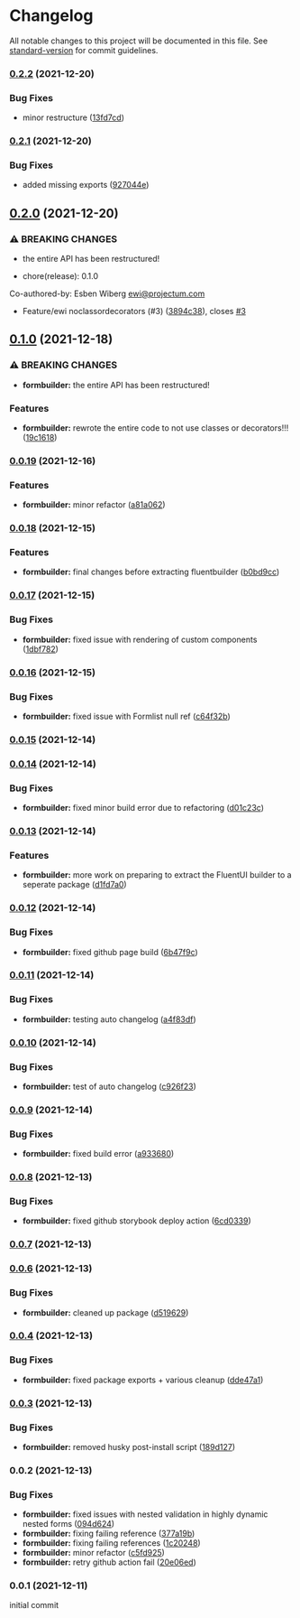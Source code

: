 # Changelog

All notable changes to this project will be documented in this file. See [standard-version](https://github.com/conventional-changelog/standard-version) for commit guidelines.

### [0.2.2](https://github.com/esbenwiberg/formbuilder/compare/v0.2.1...v0.2.2) (2021-12-20)


### Bug Fixes

* minor restructure ([13fd7cd](https://github.com/esbenwiberg/formbuilder/commit/13fd7cd2085e6781cc0d2021ce22a4ff7988a342))

### [0.2.1](https://github.com/esbenwiberg/formbuilder/compare/v0.2.0...v0.2.1) (2021-12-20)


### Bug Fixes

* added missing exports ([927044e](https://github.com/esbenwiberg/formbuilder/commit/927044eb3060458a12a7b9c361c76bba8a411fb5))

## [0.2.0](https://github.com/esbenwiberg/formbuilder/compare/v0.0.19...v0.2.0) (2021-12-20)


### ⚠ BREAKING CHANGES

* the entire API has been restructured!

* chore(release): 0.1.0

Co-authored-by: Esben Wiberg <ewi@projectum.com>

* Feature/ewi noclassordecorators (#3) ([3894c38](https://github.com/esbenwiberg/formbuilder/commit/3894c38ebd66e26378350044c5652598836c969e)), closes [#3](https://github.com/esbenwiberg/formbuilder/issues/3)

## [0.1.0](https://github.com/esbenwiberg/formbuilder/compare/v0.0.19...v0.1.0) (2021-12-18)


### ⚠ BREAKING CHANGES

* **formbuilder:** the entire API has been restructured!

### Features

* **formbuilder:** rewrote the entire code to not use classes or decorators!!! ([19c1618](https://github.com/esbenwiberg/formbuilder/commit/19c1618574d32acab60d89a22a1e961038354bb6))

### [0.0.19](https://github.com/esbenwiberg/formbuilder/compare/v0.0.18...v0.0.19) (2021-12-16)


### Features

* **formbuilder:** minor refactor ([a81a062](https://github.com/esbenwiberg/formbuilder/commit/a81a062f384d4d2fbbce041c1817801be6adab1c))

### [0.0.18](https://github.com/esbenwiberg/formbuilder/compare/v0.0.17...v0.0.18) (2021-12-15)


### Features

* **formbuilder:** final changes before extracting fluentbuilder ([b0bd9cc](https://github.com/esbenwiberg/formbuilder/commit/b0bd9cc5fc2e5f5b122da209d51dc52d39615176))

### [0.0.17](https://github.com/esbenwiberg/formbuilder/compare/v0.0.16...v0.0.17) (2021-12-15)


### Bug Fixes

* **formbuilder:** fixed issue with rendering of custom components ([1dbf782](https://github.com/esbenwiberg/formbuilder/commit/1dbf78203044ed8262e4cd8f39df6362fd54d28d))

### [0.0.16](https://github.com/esbenwiberg/formbuilder/compare/v0.0.15...v0.0.16) (2021-12-15)


### Bug Fixes

* **formbuilder:** fixed issue with Formlist null ref ([c64f32b](https://github.com/esbenwiberg/formbuilder/commit/c64f32bc375675a7728acec02653e141eeb79fe2))

### [0.0.15](https://github.com/esbenwiberg/formbuilder/compare/v0.0.14...v0.0.15) (2021-12-14)

### [0.0.14](https://github.com/esbenwiberg/formbuilder/compare/v0.0.13...v0.0.14) (2021-12-14)


### Bug Fixes

* **formbuilder:** fixed minor build error due to refactoring ([d01c23c](https://github.com/esbenwiberg/formbuilder/commit/d01c23c1d0c4f5e6d9c16e2ac7f0e99ec49e317c))

### [0.0.13](https://github.com/esbenwiberg/formbuilder/compare/v0.0.12...v0.0.13) (2021-12-14)


### Features

* **formbuilder:** more work on preparing to extract the FluentUI builder to a seperate package ([d1fd7a0](https://github.com/esbenwiberg/formbuilder/commit/d1fd7a058ce1c6a8b6f7011253d01ef1d822e6f7))

### [0.0.12](https://github.com/esbenwiberg/formbuilder/compare/v0.0.11...v0.0.12) (2021-12-14)


### Bug Fixes

* **formbuilder:** fixed github page build ([6b47f9c](https://github.com/esbenwiberg/formbuilder/commit/6b47f9cc0f491cbc77df626c5043110f36f1c986))

### [0.0.11](https://github.com/esbenwiberg/formbuilder/compare/v0.0.10...v0.0.11) (2021-12-14)


### Bug Fixes

* **formbuilder:** testing auto changelog ([a4f83df](https://github.com/esbenwiberg/formbuilder/commit/a4f83df6bc01eb435fca0e6a9348ca2569f64e7a))

### [0.0.10](https://github.com/esbenwiberg/formbuilder/compare/v0.0.9...v0.0.10) (2021-12-14)


### Bug Fixes

* **formbuilder:** test of auto changelog ([c926f23](https://github.com/esbenwiberg/formbuilder/commit/c926f23b08b36627fe5c7293a9105f26d61aece1))

### [0.0.9](https://github.com/esbenwiberg/formbuilder/compare/v0.0.8...v0.0.9) (2021-12-14)


### Bug Fixes

* **formbuilder:** fixed build error ([a933680](https://github.com/esbenwiberg/formbuilder/commit/a933680279d5965ae9630870e5afb404e0f9235c))

### [0.0.8](https://github.com/esbenwiberg/formbuilder/compare/v0.0.7...v0.0.8) (2021-12-13)


### Bug Fixes

* **formbuilder:** fixed github storybook deploy action ([6cd0339](https://github.com/esbenwiberg/formbuilder/commit/6cd03394ad46bc51f38be472123042fc748ea5d7))

### [0.0.7](https://github.com/esbenwiberg/formbuilder/compare/v0.0.6...v0.0.7) (2021-12-13)

### [0.0.6](https://github.com/esbenwiberg/formbuilder/compare/v0.0.5...v0.0.6) (2021-12-13)


### Bug Fixes

* **formbuilder:** cleaned up package ([d519629](https://github.com/esbenwiberg/formbuilder/commit/d519629576086f13fcf884d79600fdb14c37e50f))

### [0.0.4](https://github.com/esbenwiberg/formbuilder/compare/v0.0.3...v0.0.4) (2021-12-13)


### Bug Fixes

* **formbuilder:** fixed package exports + various cleanup ([dde47a1](https://github.com/esbenwiberg/formbuilder/commit/dde47a19fdcff1b59b07511139b0976843a6f6f3))

### [0.0.3](https://github.com/esbenwiberg/formbuilder/compare/v0.0.2...v0.0.3) (2021-12-13)


### Bug Fixes

* **formbuilder:** removed husky post-install script ([189d127](https://github.com/esbenwiberg/formbuilder/commit/189d12796d743d1b2d5826112725a3f8b231bbbf))

### 0.0.2 (2021-12-13)


### Bug Fixes

* **formbuilder:** fixed issues with nested validation in highly dynamic nested forms ([094d624](https://github.com/esbenwiberg/formbuilder/commit/094d624da7e984927d5e4ff4c1d69692172964a5))
* **formbuilder:** fixing failing reference ([377a19b](https://github.com/esbenwiberg/formbuilder/commit/377a19bead0a3fb5e517d9e9f4e33b9c918e5faf))
* **formbuilder:** fixing failing references ([1c20248](https://github.com/esbenwiberg/formbuilder/commit/1c202482f148ac74d2000d0e0e7b4728801920ae))
* **formbuilder:** minor refactor ([c5fd925](https://github.com/esbenwiberg/formbuilder/commit/c5fd92504145c69d4bcef1b11aff3881a7c8d7cd))
* **formbuilder:** retry github action fail ([20e06ed](https://github.com/esbenwiberg/formbuilder/commit/20e06edcd15f73bb0a599d1031fd6ec7cb5184ec))


### 0.0.1 (2021-12-11)
initial commit